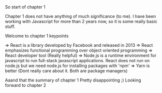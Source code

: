 So start of chapter 1

Chapter 1 does not have anything of much significance (to me). I have been working with Javascript for more than 2 years now, so it is some really basic stuff.

Welcome to chapter 1 keypoints

=> React is a library developed by Facebook and released in 2013
=> React emphasizes functional programming over object oriented programming
=> React developer tool (Really helpful)
=> Node.js is a runtime environment for javascript to run full-stack javascript applications. React does not run on node.js but we need node.js for installing packages with 'npm'
=> Yarn is better (Dont really care about it. Both are package managers)


Aaand that the summary of chapter 1
Pretty disappointing ;)
Looking forward to chapter 2